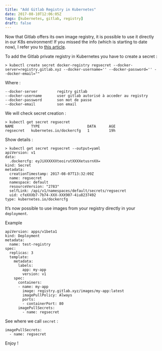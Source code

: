 ```yaml
---
title: "Add Gitlab Registry in Kubernetes"
date: 2017-08-10T12:06:05Z
tags: [kubernetes, gitlab, registry]
draft: false
---
```


Now that Gitlab offers its own image registry, it is possible to use it directly in our K8s environment!
If you missed the info (which is starting to date now), I refer you to [this article](https://about.gitlab.com/2016/05/23/gitlab-container-registry/).

To add the Gitlab private registry in Kubernetes you have to create a secret :

    > kubectl create secret docker-registry regsecret --docker-server=registry.gitlab.xyz --docker-username='' --docker-password='' --docker-email=""

Where :
 
```
--docker-server         regitry gitlab
--docker-username       user gitlab autorisé à acceder au registry
--docker-password       son mot de passe
--docker-email          son email
```

We will check secret creation :

```
> kubectl get secret regsecret
NAME        TYPE                      DATA      AGE
regsecret   kubernetes.io/dockercfg   1         19h
```

Show details :

```
> kubectl get secret regsecret --output=yaml
apiVersion: v1
data:
  .dockercfg: eyJiXXXXXXteoirutXXXXetusrnXX=
kind: Secret
metadata:
  creationTimestamp: 2017-08-07T13:32:09Z
  name: regsecret
  namespace: default
  resourceVersion: "2783"
  selfLink: /api/v1/namespaces/default/secrets/regsecret
  uid: cfeXXXb7-7b74-XXX-XXX907-4iu8237492
type: kubernetes.io/dockercfg
```

It’s now possible to use images from your registry directly in your `deployment`.

Example

```
apiVersion: apps/v1beta1 
kind: Deployment
metadata:
  name: test-registry
spec:
  replicas: 3
  template:
    metadata:
      labels:
        app: my-app
        version: v1
    spec:
      containers:
      - name: my-app
        image: registry.gitlab.xyz/images/my-app:latest
        imagePullPolicy: Always
        ports:
        - containerPort: 80
      imagePullSecrets:
        - name: regsecret
```

See where we call `secret` : 

```
imagePullSecrets:
  - name: regsecret
```

Enjoy !
